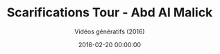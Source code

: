 ---
title: 'Scarifications Tour - Abd Al Malick'
subtitle: 'Vidéos génératifs (2016)'
date: 2016-02-20 00:00:00
description: "Réalisé avec Romain Cieutat et Alexandre Gomez - Vidéos pour la scénographie des concerts de 'Scarifications Tour', d'Abd Al Malick "
featured_image: '/images/08AliajAngelus/couverture.jpg'
---